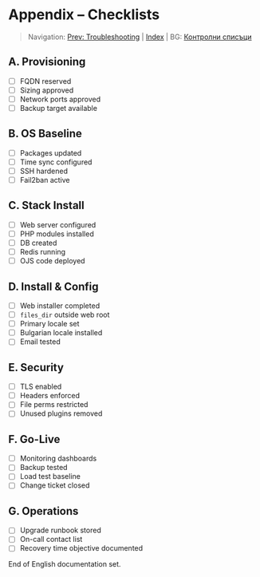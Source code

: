 # Appendix – Checklists

> Navigation: [Prev: Troubleshooting](troubleshooting.md) | [Index](../../README.md#reading-order-document-index) | BG: [Контролни списъци](../bg/appendix-checklists.md)

## A. Provisioning
- [ ] FQDN reserved
- [ ] Sizing approved
- [ ] Network ports approved
- [ ] Backup target available

## B. OS Baseline
- [ ] Packages updated
- [ ] Time sync configured
- [ ] SSH hardened
- [ ] Fail2ban active

## C. Stack Install
- [ ] Web server configured
- [ ] PHP modules installed
- [ ] DB created
- [ ] Redis running
- [ ] OJS code deployed

## D. Install & Config
- [ ] Web installer completed
- [ ] `files_dir` outside web root
- [ ] Primary locale set
- [ ] Bulgarian locale installed
- [ ] Email tested

## E. Security
- [ ] TLS enabled
- [ ] Headers enforced
- [ ] File perms restricted
- [ ] Unused plugins removed

## F. Go-Live
- [ ] Monitoring dashboards
- [ ] Backup tested
- [ ] Load test baseline
- [ ] Change ticket closed

## G. Operations
- [ ] Upgrade runbook stored
- [ ] On-call contact list
- [ ] Recovery time objective documented

End of English documentation set.

